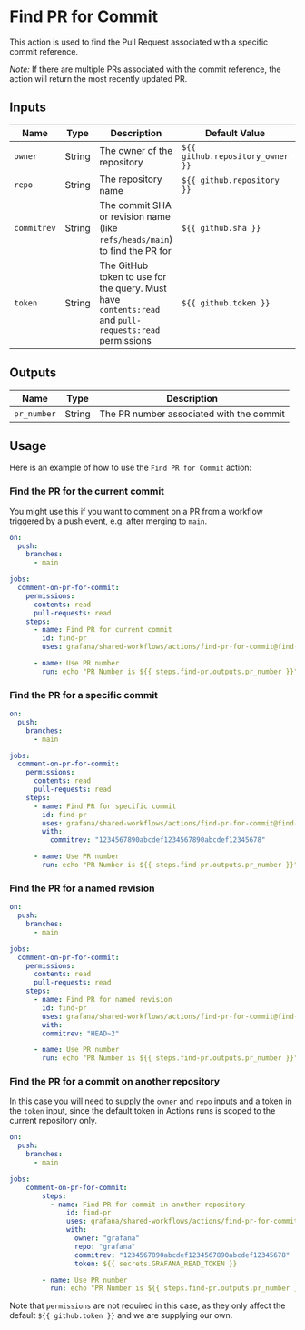 # Find PR for Commit

This action is used to find the Pull Request associated with a specific commit
reference.

_Note:_ If there are multiple PRs associated with the commit reference, the
action will return the most recently updated PR.

## Inputs

| Name        | Type   | Description                                                                                           | Default Value                    | Required |
| ----------- | ------ | ----------------------------------------------------------------------------------------------------- | -------------------------------- | -------- |
| `owner`     | String | The owner of the repository                                                                           | `${{ github.repository_owner }}` | No       |
| `repo`      | String | The repository name                                                                                   | `${{ github.repository }}`       | No       |
| `commitrev` | String | The commit SHA or revision name (like `refs/heads/main`) to find the PR for                           | `${{ github.sha }}`              | No       |
| `token`     | String | The GitHub token to use for the query. Must have `contents:read` and `pull-requests:read` permissions | `${{ github.token }}`            | No       |

## Outputs

| Name        | Type   | Description                              |
| ----------- | ------ | ---------------------------------------- |
| `pr_number` | String | The PR number associated with the commit |

## Usage

Here is an example of how to use the `Find PR for Commit` action:

### Find the PR for the current commit

You might use this if you want to comment on a PR from a workflow triggered by a
push event, e.g. after merging to `main`.

<!-- x-release-please-start-version -->

```yaml
on:
  push:
    branches:
      - main

jobs:
  comment-on-pr-for-commit:
    permissions:
      contents: read
      pull-requests: read
    steps:
      - name: Find PR for current commit
        id: find-pr
        uses: grafana/shared-workflows/actions/find-pr-for-commit@find-pr-for-commit/v1.0.0

      - name: Use PR number
        run: echo "PR Number is ${{ steps.find-pr.outputs.pr_number }}"
```

### Find the PR for a specific commit

```yaml
on:
  push:
    branches:
      - main

jobs:
  comment-on-pr-for-commit:
    permissions:
      contents: read
      pull-requests: read
    steps:
      - name: Find PR for specific commit
        id: find-pr
        uses: grafana/shared-workflows/actions/find-pr-for-commit@find-pr-for-commit/v1.0.0
        with:
          commitrev: "1234567890abcdef1234567890abcdef12345678"

      - name: Use PR number
        run: echo "PR Number is ${{ steps.find-pr.outputs.pr_number }}"
```

### Find the PR for a named revision

```yaml
on:
  push:
    branches:
      - main

jobs:
  comment-on-pr-for-commit:
    permissions:
      contents: read
      pull-requests: read
    steps:
      - name: Find PR for named revision
        id: find-pr
        uses: grafana/shared-workflows/actions/find-pr-for-commit@find-pr-for-commit/v1.0.0
        with:
        commitrev: "HEAD~2"

      - name: Use PR number
        run: echo "PR Number is ${{ steps.find-pr.outputs.pr_number }}"
```

### Find the PR for a commit on another repository

In this case you will need to supply the `owner` and `repo` inputs and a token
in the `token` input, since the default token in Actions runs is scoped to the
current repository only.

```yaml
on:
  push:
    branches:
      - main

jobs:
    comment-on-pr-for-commit:
        steps:
          - name: Find PR for commit in another repository
              id: find-pr
              uses: grafana/shared-workflows/actions/find-pr-for-commit@find-pr-for-commit/v1.0.0
              with:
                owner: "grafana"
                repo: "grafana"
                commitrev: "1234567890abcdef1234567890abcdef12345678"
                token: ${{ secrets.GRAFANA_READ_TOKEN }}

        - name: Use PR number
          run: echo "PR Number is ${{ steps.find-pr.outputs.pr_number }}"
```

Note that `permissions` are not required in this case, as they only affect the
default `${{ github.token }}` and we are supplying our own.

<!-- x-release-please-end-version -->
